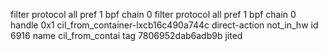 filter protocol all pref 1 bpf chain 0 
filter protocol all pref 1 bpf chain 0 handle 0x1 cil_from_container-lxcb16c490a744c direct-action not_in_hw id 6916 name cil_from_contai tag 7806952dab6adb9b jited 
